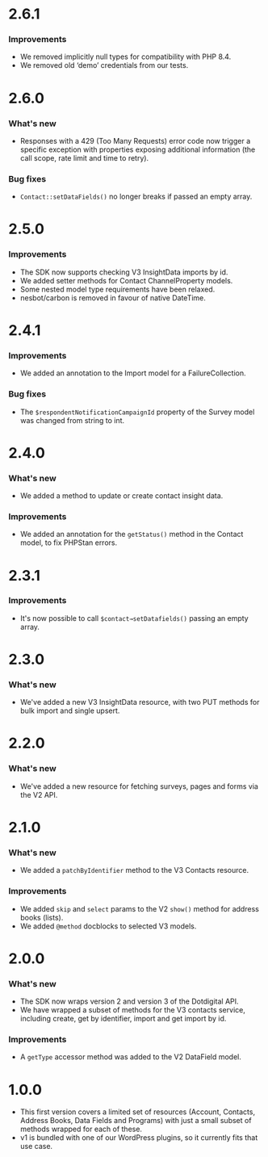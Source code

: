 # 2.6.1

### Improvements
- We removed implicitly null types for compatibility with PHP 8.4.
- We removed old ‘demo’ credentials from our tests.

# 2.6.0

### What's new
- Responses with a 429 (Too Many Requests) error code now trigger a specific exception with properties exposing additional information (the call scope, rate limit and time to retry).

### Bug fixes
- `Contact::setDataFields()` no longer breaks if passed an empty array.

# 2.5.0

### Improvements
- The SDK now supports checking V3 InsightData imports by id.
- We added setter methods for Contact ChannelProperty models.
- Some nested model type requirements have been relaxed.
- nesbot/carbon is removed in favour of native DateTime.

# 2.4.1

### Improvements
- We added an annotation to the Import model for a FailureCollection.

### Bug fixes
- The `$respondentNotificationCampaignId` property of the Survey model was changed from string to int.

# 2.4.0

### What's new
- We added a method to update or create contact insight data.

### Improvements
- We added an annotation for the `getStatus()` method in the Contact model, to fix PHPStan errors.

# 2.3.1

### Improvements
- It's now possible to call `$contact→setDatafields()` passing an empty array.

# 2.3.0

### What's new
- We've added a new V3 InsightData resource, with two PUT methods for bulk import and single upsert.

# 2.2.0

### What's new
- We've added a new resource for fetching surveys, pages and forms via the V2 API.

# 2.1.0

### What's new
- We added a `patchByIdentifier` method to the V3 Contacts resource.

### Improvements
- We added `skip` and `select` params to the V2 `show()` method for address books (lists).
- We added `@method` docblocks to selected V3 models.

# 2.0.0

### What's new
- The SDK now wraps version 2 and version 3 of the Dotdigital API.
- We have wrapped a subset of methods for the V3 contacts service, including create, get by identifier, import and get import by id.

### Improvements
- A `getType` accessor method was added to the V2 DataField model.

# 1.0.0

- This first version covers a limited set of resources (Account, Contacts, Address Books, Data Fields and Programs) with just a small subset of methods wrapped for each of these.
- v1 is bundled with one of our WordPress plugins, so it currently fits that use case.
